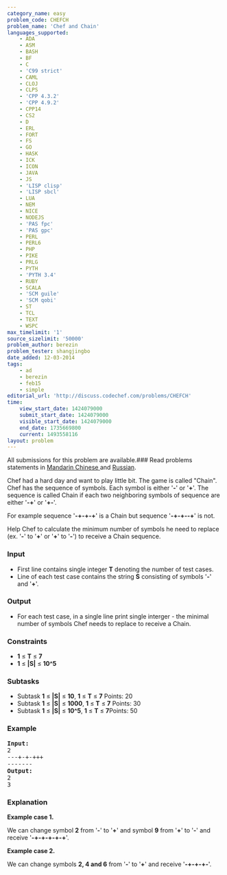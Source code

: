 ```yaml
---
category_name: easy
problem_code: CHEFCH
problem_name: 'Chef and Chain'
languages_supported:
    - ADA
    - ASM
    - BASH
    - BF
    - C
    - 'C99 strict'
    - CAML
    - CLOJ
    - CLPS
    - 'CPP 4.3.2'
    - 'CPP 4.9.2'
    - CPP14
    - CS2
    - D
    - ERL
    - FORT
    - FS
    - GO
    - HASK
    - ICK
    - ICON
    - JAVA
    - JS
    - 'LISP clisp'
    - 'LISP sbcl'
    - LUA
    - NEM
    - NICE
    - NODEJS
    - 'PAS fpc'
    - 'PAS gpc'
    - PERL
    - PERL6
    - PHP
    - PIKE
    - PRLG
    - PYTH
    - 'PYTH 3.4'
    - RUBY
    - SCALA
    - 'SCM guile'
    - 'SCM qobi'
    - ST
    - TCL
    - TEXT
    - WSPC
max_timelimit: '1'
source_sizelimit: '50000'
problem_author: berezin
problem_tester: shangjingbo
date_added: 12-03-2014
tags:
    - ad
    - berezin
    - feb15
    - simple
editorial_url: 'http://discuss.codechef.com/problems/CHEFCH'
time:
    view_start_date: 1424079000
    submit_start_date: 1424079000
    visible_start_date: 1424079000
    end_date: 1735669800
    current: 1493558116
layout: problem
---
```

All submissions for this problem are available.###  Read problems statements in [Mandarin Chinese ](http://www.codechef.com/download/translated/FEB15/mandarin/CHEFCH.pdf) and [Russian](http://www.codechef.com/download/translated/FEB15/russian/CHEFCH.pdf).

Chef had a hard day and want to play little bit. The game is called "Chain". Chef has the sequence of symbols. Each symbol is either '**-**' or '**+**'. The sequence is called Chain if each two neighboring symbols of sequence are either '**-+**' or '**+-**'.

 For example sequence '**-+-+-+**' is a Chain but sequence '**-+-+--+**' is not.

 Help Chef to calculate the minimum number of symbols he need to replace (ex. '**-**' to '**+**' or '**+**' to '**-**') to receive a Chain sequence.

### Input

- First line contains single integer **T** denoting the number of test cases.
- Line of each test case contains the string **S** consisting of symbols '**-**' and '**+**'.

### Output

- For each test case, in a single line print single interger - the minimal number of symbols Chef needs to replace to receive a Chain.

### Constraints

- **1** ≤ **T** ≤ **7**
- **1** ≤ **|S|** ≤ **10^5**

### Subtasks

- Subtask **1** ≤ **|S|** ≤ **10**, **1** ≤ **T** ≤ **7** Points: 20
- Subtask **1** ≤ **|S|** ≤ **1000**, **1** ≤ **T** ≤ **7** Points: 30
- Subtask **1** ≤ **|S|** ≤ **10^5**, **1** ≤ **T** ≤ **7**Points: 50

### Example

<pre><b>Input:</b>
2
---+-+-+++
-------
<b>Output:</b>
2
3
</pre>
### Explanation

**Example case 1.**

We can change symbol **2** from '**-**' to '**+**' and symbol **9** from '**+**' to '**-**' and receive '**-+-+-+-+-+**'.

**Example case 2.**

We can change symbols **2, 4 and 6** from '**-**' to '**+**' and receive '**-+-+-+-**'.
